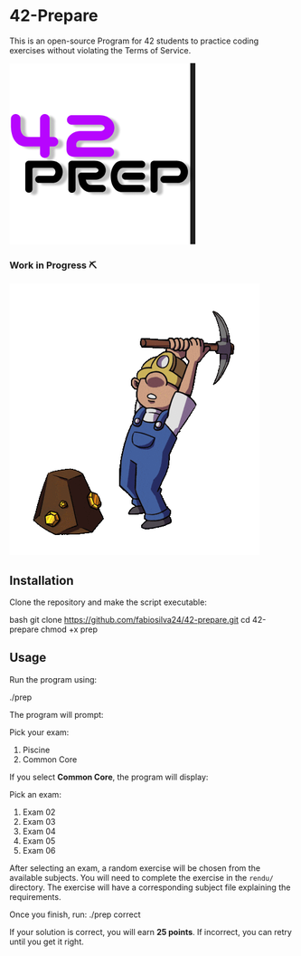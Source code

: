 # 42-Prepare

This is an open-source Program for 42 students to practice coding exercises without violating the Terms of Service.

![42-Prepare Logo](42-prep.png)

### Work in Progress ⛏️

![Miner Working](giphy.gif)

## Installation

Clone the repository and make the script executable:

bash
git clone https://github.com/fabiosilva24/42-prepare.git
cd 42-prepare
chmod +x prep



## Usage

Run the program using:

./prep


The program will prompt:

Pick your exam:
1) Piscine
2) Common Core


If you select **Common Core**, the program will display:

Pick an exam:
1) Exam 02
2) Exam 03
3) Exam 04
4) Exam 05
5) Exam 06

After selecting an exam, a random exercise will be chosen from the available subjects. You will need to complete the exercise in the `rendu/` directory. The exercise will have a corresponding subject file explaining the requirements.

Once you finish, run:
./prep correct

If your solution is correct, you will earn **25 points**. If incorrect, you can retry until you get it right.
